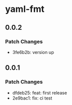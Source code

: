 # yaml-fmt

## 0.0.2

### Patch Changes

- 3fe6b2b: version up

## 0.0.1

### Patch Changes

- dfdeb25: feat: first release
- 2e9bac1: fix: ci test
